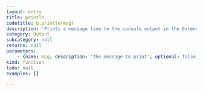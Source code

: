 ```yaml
---
layout: entry
title: println
codetitle: b.println(msg)
description: 'Prints a message line to the console output in the ExtendScript editor.'
category: Output
subcategory: null
returns: null
parameters:
    - {name: msg, description: 'The message to print', optional: false, type: [String]}
kind: function
todo: null
examples: []

---
```

